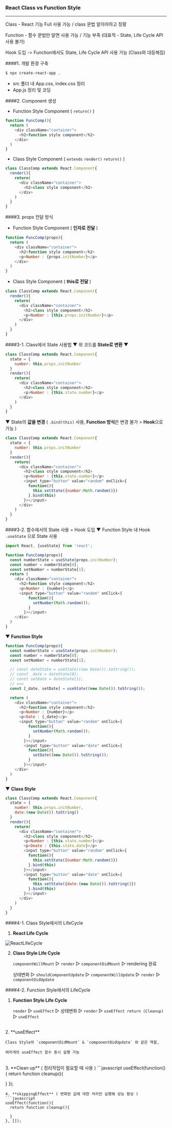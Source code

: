 ### React Class vs Function Style
---
Class - React 기능 Full 사용 가능 / class 문법 알아야하고 장황

Function - 함수 문법만 알면 사용 가능 / 기능 부족 (대표적 - State, Life Cycle API 사용 불가)

Hook 도입 -> Function에서도 State, Life Cycle API 사용 가능 (Class와 대등해짐)

####1. 개발 환경 구축
```bash
$ npx create-react-app .
```
- src 폴더 내 App.css, index.css 정리
- App.js 정리 및 코딩

####2. Component 생성
- Function Style Component ( `return()` )
```javascript
function FuncComp(){
  return (
    <div className="container">
      <h2>function style component</h2>
    </div>
  )
}
```
- Class Style Component ( `extends` `render()` `return()` )
```javascript
class ClassComp extends React.Component{
  render(){
    return(
      <div className="container">
        <h2>class style component</h2>
      </div>
    )
  }
}
```
####3. props 전달 방식
- Function Style Component ( **인자로 전달** )
```javascript
function FuncComp(props){
  return (
    <div className="container">
      <h2>function style component</h2>
      <p>Number : {props.initNumber}</p>
    </div>
  )
}
```
- Class Style Component ( **this로 전달** )
```javascript
class ClassComp extends React.Component{
  render(){
    return(
      <div className="container">
        <h2>class style component</h2>
        <p>Number : {this.props.initNumber}</p>
      </div>
    )
  }
}
```
####3-1. Class에서 State 사용법
▼ 위 코드를 **State로 변환** ▼
```javascript
class ClassComp extends React.Component{
  state = {
    number: this.props.initNumber
  }
  render(){
    return(
      <div className="container">
        <h2>class style component</h2>
        <p>Number : {this.state.number}</p>
      </div>
    )
  }
}
```
▼ State의 **값을 변경** ( `.bind(this)` 사용, **Function 방식**은 변경 불가 > **Hook**으로 가능 )
```javascript
class ClassComp extends React.Component{
  state = {
    number: this.props.initNumber
  }
  render(){
    return(
      <div className="container">
        <h2>class style component</h2>
        <p>Number : {this.state.number}</p>
        <input type="button" value="random" onClick={
          function(){
            this.setState({number:Math.random()})
          }.bind(this)
        }></input>
      </div>
    )
  }
}
```
####3-2. 함수에서의 State 사용 = Hook 도입
▼ Function Style 내 Hook `.useState`  으로 State 사용
```javascript
import React, {useState} from 'react';
```
```javascript
function FuncComp(props){
  const numberState = useState(props.initNumber);
  const number = numberState[0];
  const setNumber = numberState[1];
  return (
    <div className="container">
      <h2>function style component</h2>
      <p>Number : {number}</p>
      <input type="button" value="random" onClick={
          function(){
            setNumber(Math.random());
          }
        }></input>
    </div>
  )
}
```
▼ **Function Style**
```javascript
function FuncComp(props){
  const numberState = useState(props.initNumber);
  const number = numberState[0];
  const setNumber = numberState[1];

  // const dateState = useState((new Date()).toString());
  // const _date = dateState[0];
  // const setDate = dateState[1];
  // ===
  const [_date, setDate] = useState((new Date()).toString());

  return (
    <div className="container">
      <h2>function style component</h2>
      <p>Number : {number}</p>
      <p>Date : {_date}</p>
      <input type="button" value="random" onClick={
          function(){
            setNumber(Math.random());
          }
        }></input>
        <input type="button" value="date" onClick={
          function(){
            setDate((new Date()).toString());
          }
        }></input>
    </div>
  )
}
```
▼ **Class Style**
```javascript
class ClassComp extends React.Component{
  state = {
    number: this.props.initNumber,
    date:(new Date()).toString()
  }
  render(){
    return(
      <div className="container">
        <h2>class style component</h2>
        <p>Number : {this.state.number}</p>
        <p>Deate : {this.state.date}</p>
        <input type="button" value="random" onClick={
          function(){
            this.setState({number:Math.random()})
          }.bind(this)
        }></input>
        <input type="button" value="date" onClick={
          function(){
            this.setState({date:(new Date()).toString()})
          }.bind(this)
        }></input>
      </div>
    )
  }
}
```
####4-1. Class Style에서의 LifeCycle
1. **React Life Cycle**

<img src="lifecycle.png" alt="ReactLifeCycle">

2. **Class Style Life Cycle**

    `componentWillMount` ▻ `render` ▻ `componentDidMount` ▻ rendering 완료

    상태변화 ▻ `shouldComponentUpdate` ▻ `componentWillUpdate` ▻ `render` ▻ `componentDidUpdate`

####4-2. Function Style에서의 LifeCycle
1. **Function Style Life Cycle**

    `render` ▻ `useEffect` ▻ 상태변화 ▻ `render` ▻ `useEffect return (Cleanup)` ▻ `useEffect`
<br>
2. **useEffect** 

    Class Style의 `componentDidMount` & `componentDidUpdate` 와 같은 역할, 

    여러개의 useEffect 함수 동시 실행 가능
<br>
3. **Clean up** ( 정리작업이 필요할 때 사용 )
```javascript
useEffect(function(){
  return function cleanup(){

  }
});
```  
4. **skippingEffect** ( 변화된 값에 대한 처리만 실행해 성능 향상 )
```javascript
useEffect(function(){
  return function cleanup(){

  }
}, []);
```